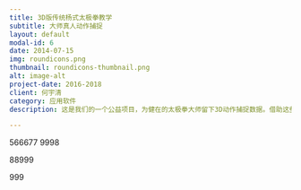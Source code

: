 ```yaml
---
title: 3D版传统杨式太极拳教学
subtitle: 大师真人动作捕捉
layout: default
modal-id: 6
date: 2014-07-15
img: roundicons.png
thumbnail: roundicons-thumbnail.png
alt: image-alt
project-date: 2016-2018
client: 何宇清
category: 应用软件
description: 这是我们的一个公益项目，为健在的太极拳大师留下3D动作捕捉数据。借助这些数据，可以精准展现太极拳动作中的身体方位，角度，运动轨迹及细节变化。采用真人动作捕捉，所有动作数据都基于张勇涛老师本人所演练。

---
```



566677
9998

88999

999
